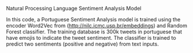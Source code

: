 Natural Processing Language Sentiment Analysis Model

In this code, a Portuguese Sentiment Analysis model is trained using the encoder Word2Vec from (http://nilc.icmc.usp.br/embeddings) and Random Forest classifier. 
The training database is 300k tweets in portuguese that have emojis to indicate the tweet sentiment. 
The classifier is trained to predict two sentiments (positive and negative) from text inputs.
